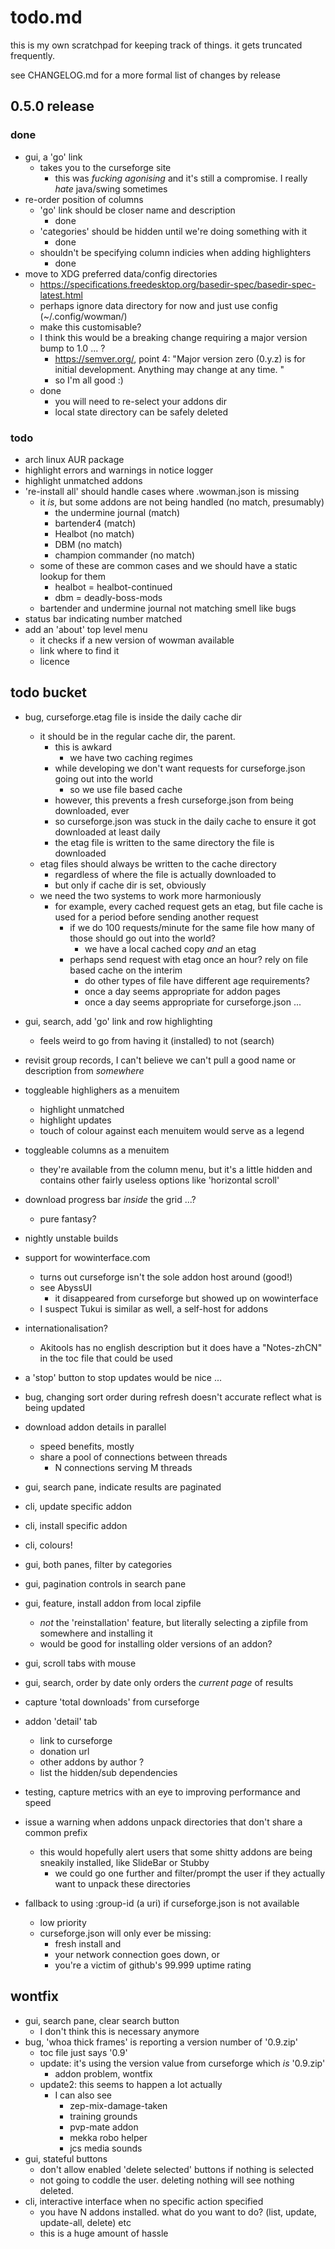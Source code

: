 # todo.md

this is my own scratchpad for keeping track of things. it gets truncated frequently.

see CHANGELOG.md for a more formal list of changes by release

## 0.5.0 release

### done

* gui, a 'go' link
    - takes you to the curseforge site
        - this was *fucking agonising* and it's still a compromise. I really *hate* java/swing sometimes
* re-order position of columns
    - 'go' link should be closer name and description
        - done
    - 'categories' should be hidden until we're doing something with it
        - done
    - shouldn't be specifying column indicies when adding highlighters
        - done
* move to XDG preferred data/config directories
    - https://specifications.freedesktop.org/basedir-spec/basedir-spec-latest.html
    - perhaps ignore data directory for now and just use config (~/.config/wowman/)
    - make this customisable?
    - I think this would be a breaking change requiring a major version bump to 1.0 ... ?
        - https://semver.org/, point 4: "Major version zero (0.y.z) is for initial development. Anything may change at any time. "
        - so I'm all good :)
    - done
        - you will need to re-select your addons dir
        - local state directory can be safely deleted

### todo

* arch linux AUR package
* highlight errors and warnings in notice logger
* highlight unmatched addons
* 're-install all' should handle cases where .wowman.json is missing
    - it *is*, but some addons are not being handled (no match, presumably)
        - the undermine journal (match)
        - bartender4 (match)
        - Healbot (no match)
        - DBM (no match)
        - champion commander (no match)
    - some of these are common cases and we should have a static lookup for them
        - healbot = healbot-continued
        - dbm = deadly-boss-mods
    - bartender and undermine journal not matching smell like bugs
* status bar indicating number matched
* add an 'about' top level menu
    - it checks if a new version of wowman available
    - link where to find it
    - licence

## todo bucket

* bug, curseforge.etag file is inside the daily cache dir
    - it should be in the regular cache dir, the parent.
        - this is awkard
            - we have two caching regimes
        - while developing we don't want requests for curseforge.json going out into the world
            - so we use file based cache
        - however, this prevents a fresh curseforge.json from being downloaded, ever
        - so curseforge.json was stuck in the daily cache to ensure it got downloaded at least daily
        - the etag file is written to the same directory the file is downloaded
    - etag files should always be written to the cache directory
        - regardless of where the file is actually downloaded to
        - but only if cache dir is set, obviously
    - we need the two systems to work more harmoniously
        - for example, every cached request gets an etag, but file cache is used for a period before sending another request
            - if we do 100 requests/minute for the same file how many of those should go out into the world?
                - we have a local cached copy *and* an etag
            - perhaps send request with etag once an hour? rely on file based cache on the interim
                - do other types of file have different age requirements? 
                - once a day seems appropriate for addon pages
                - once a day seems appropriate for curseforge.json ...

* gui, search, add 'go' link and row highlighting
    - feels weird to go from having it (installed) to not (search)
* revisit group records, I can't believe we can't pull a good name or description from *somewhere*
* toggleable highlighers as a menuitem
    - highlight unmatched
    - highlight updates
    - touch of colour against each menuitem would serve as a legend
* toggleable columns as a menuitem
    - they're available from the column menu, but it's a little hidden and contains other fairly useless options like 'horizontal scroll'
* download progress bar *inside* the grid ...?
    - pure fantasy?
* nightly unstable builds
* support for wowinterface.com
    - turns out curseforge isn't the sole addon host around (good!)
    - see AbyssUI
        - it disappeared from curseforge but showed up on wowinterface
    - I suspect Tukui is similar as well, a self-host for addons 
* internationalisation? 
    - Akitools has no english description but it does have a "Notes-zhCN" in the toc file that could be used
* a 'stop' button to stop updates would be nice ...
* bug, changing sort order during refresh doesn't accurate reflect what is being updated
* download addon details in parallel
    - speed benefits, mostly
    - share a pool of connections between threads
        - N connections serving M threads
* gui, search pane, indicate results are paginated
* cli, update specific addon
* cli, install specific addon
* cli, colours!
* gui, both panes, filter by categories
* gui, pagination controls in search pane
* gui, feature, install addon from local zipfile
    - *not* the 'reinstallation' feature, but literally selecting a zipfile from somewhere and installing it
    - would be good for installing older versions of an addon?
* gui, scroll tabs with mouse
* gui, search, order by date only orders the *current page* of results
* capture 'total downloads' from curseforge
* addon 'detail' tab
    - link to curseforge
    - donation url
    - other addons by author ?
    - list the hidden/sub dependencies
* testing, capture metrics with an eye to improving performance and speed
* issue a warning when addons unpack directories that don't share a common prefix
    - this would hopefully alert users that some shitty addons are being sneakily installed, like SlideBar or Stubby
        - we could go one further and filter/prompt the user if they actually want to unpack these directories
* fallback to using :group-id (a uri) if curseforge.json is not available
    - low priority
    - curseforge.json will only ever be missing:
        - fresh install and
        - your network connection goes down, or
        - you're a victim of github's 99.999 uptime rating

## wontfix
* gui, search pane, clear search button
    - I don't think this is necessary anymore
* bug, 'whoa thick frames' is reporting a version number of '0.9.zip'
    - toc file just says '0.9'
    - update: it's using the version value from curseforge which *is* '0.9.zip'
        - addon problem, wontfix
    - update2: this seems to happen a lot actually
        - I can also see
            - zep-mix-damage-taken
            - training grounds
            - pvp-mate addon
            - mekka robo helper
            - jcs media sounds
* gui, stateful buttons
    - don't allow enabled 'delete selected' buttons if nothing is selected
    - not going to coddle the user. deleting nothing will see nothing deleted.
* cli, interactive interface when no specific action specified
    - you have N addons installed. what do you want to do? (list, update, update-all, delete) etc
    - this is a huge amount of hassle
